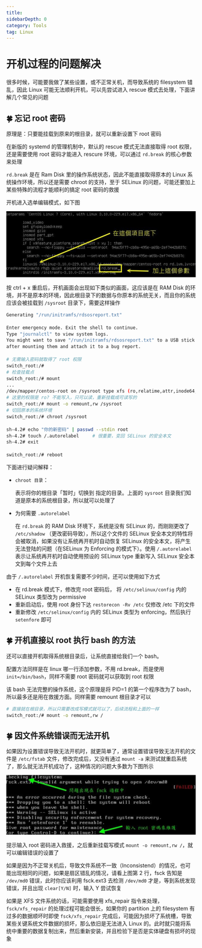 ```yaml
---
title: 
sidebarDepth: 0 
category: Tools 
tag: Linux
---
```

# 开机过程的问题解决

很多时候，可能要我做了某些设置，或不正常关机，而导致系统的 filesystem 错乱，因此 Linux 可能无法顺利开机，可以先尝试进入 rescue 模式去处理，下面讲解几个常见的问题

## 🍀 忘记 root 密码

原理是：只要能挂载到原来的根目录，就可以重新设置下 root 密码

在新版的 systemd 的管理机制中，默认的 rescue 模式无法直接取得 root 权限，还是需要使用 root 密码才能进入 rescure 环境，可以通过 `rd.break` 的核心参数来处理

`rd.break` 是在 Ram Disk 里的操作系统状态，因此不能直接取得原本的 Linux 系统操作环境，所以还是需要 chroot 的支持，至于 SELinux 的问题，可能还要加上某些特殊的流程才能顺利的搞定 root 密码的救援

开机进入选单编辑模式，如下图

![image-20200401114254117](./assets/image-20200401114254117.png)

按 ctrl + x 重启后，开机画面会出现如下类似的画面，这应该是在 RAM Disk 的环境，并不是原本的环境，因此根目录下的数据与你原本的系统无关，而且你的系统应该会被挂载到 `/sysroot` 目录下，需要这样操作

```bash
Generating "/run/initramfs/rdsosreport.txt"

Enter emergency mode. Exit the shell to continue.
Type "journalctl" to view system logs.
You might want to save "/run/initramfs/rdsosreport.txt" to a USB stick or /boot
after mounting them and attach it to a bug report.

# 无需输入密码就取得了 root 权限
switch_root:/# 
# 检查挂载点
switch_root:/# mount
...
/dev/mapper/centos-root on /sysroot type xfs (ro,relatime,attr,inode64,noquo
# 这里的权限是 ro? 不能写入，只可以读，重新挂载成可读写的
switch_root:/# mount -o remount,rw /sysroot
# 切回原本的系统环境
switch_root:/# chroot /sysroot

sh-4.2# echo "你的新密码" | passwd --stdin root
sh-4.2# touch /.autorelabel		# 很重要，变回 SELinux 的安全本文
sh-4.2# exit

switch_root:/# reboot

```

下面进行疑问解释：

- `chroot 目录`：

  表示将你的根目录「暂时」切换到 指定的目录。上面的 `sysroot` 目录我们知道是原本的系统根目录，所以就可以处理了

- 为何需要 `.autorelabel`

  在 `rd.break` 的 RAM Disk 环境下，系统是没有 SELinux 的，而刚刚更改了 `/etc/shadow` （更改密码导致），所以这个文件的 SELinux 安全本文的特性将会被取消，如果没有让系统再开机时自动恢复 SELinux 的安全本文，将产生无法登陆的问题（在SELinux 为 Enforcing 的模式下）。使用 `/.autorelabel`  表示让系统再开机时自动使用预设的 SELinux type 重新写入 SELinux 安全本文到每个文件上去

由于 `/.autorelabel` 开机恢复需要不少时间，还可以使用如下方式

- 在 rd.break 模式下，修改完 root 密码后， 将 `/etc/selinux/config`  内的 SELinux 类型改为 permissive
- 重新启动后，使用 root 身份下达 `restorecon -Rv /etc` 仅修改 /etc 下的文件
- 重新修改 `/etc/selinux/config` 内的 SELinux 类型为 enforcing，然后执行 `setenfore` 即可

## 🍀 开机直接以 root 执行 bash 的方法

还可以直接开机取得系统根目录后，让系统直接给我们一个 bash。

配置方法同样是在 linux 哪一行添加参数，不用  rd.break，而是使用 `init=/bin/bash`，同样不需要 root 密码就可以获取到 root 权限

该 bash 无法完整的操作系统，这个原理是将 PID=1 的第一个程序改为了 bash，所以最多还是用在救援方面。同样需要 remount 根目录才可以

```bash
# 直接就在根目录，所以只需要改成写模式就可以了，后续流程和上面的一样
switch_root:/# mount -o remount,rw /
```

## 🍀 因文件系统错误而无法开机

如果因为设置错误导致无法开机时，就更简单了，通常设置错误导致无法开机的文件是 `/etc/fstab` 文件，修改完成后，又没有通过  `mount -a`  来测试就重启系统了，那么就无法开机成功了，这种情况的问题大多数为下图所示

![image-20200401131409238](./assets/image-20200401131409238.png)

提示输入 root 密码进入救援，之后重新挂载写模式 `mount -o remount,rw /`，就可以编辑错误的设置了

如果是因为不正常关机后，导致文件系统不一致（Inconsistend）的情况，也可能出现相同的问题，如果是扇区错乱的情况，请看上图第 2 行，fsck 告知是 `/dev/md0` 错误，此时你应该利用 fsck.ext3 去检测 `/dev/md0` 才是，等到系统发现错误，并且出现 `clear[Y/N]` 时，输入 Y 尝试恢复

如果是 XFS 文件系统的话，可能需要使用  xfs_repair 指令来处理，`fsck/xfs_repair` 的处理过程可能会很长，如果你的 partition 上的 filesystem 有过多的数据顺坏时即使 `fsck/xfs_repair` 完成后，可能因为损坏了系统槽，导致某些关键系统文件数据的损坏，那么依旧是无法进入 Linux 的。此时就只能将系统中重要的数据复制出来，然后重新安装，并且检验下是否是实体硬盘有损坏的现象